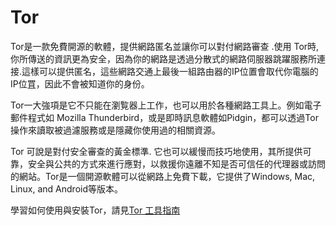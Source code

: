 [Title]: # (Tor)
[Difficulty]: # (進階)
[Order]: # (1)

# Tor

Tor是一款免費開源的軟體，提供網路匿名並讓你可以對付網路審查 .使用 Tor時,你所傳送的資訊更為安全，因為你的網路是透過分散式的網路伺服器跳躍服務所連接.這樣可以提供匿名，這些網路交通上最後一組路由器的IP位置會取代你電腦的IP位罝，因此不會被知道你的身份。

Tor一大強項是它不只能在瀏覧器上工作，也可以用於各種網路工具上。例如電子郵件程式如 Mozilla Thunderbird，或是即時訊息軟體如Pidgin，都可以透過Tor操作來讀取被過濾服務或是隱藏你使用過的相關資源。

Tor 可說是對付安全審查的黃金標準. 它也可以緩慢而技巧地使用，其所提供可靠，安全與公共的方式來進行應對，以救援你遠離不知是否可信任的代理器或訪問的網站。Tor是一個開源軟體可以從網路上免費下載，它提供了Windows, Mac, Linux, and Android等版本。

學習如何使用與安裝Tor，請見[Tor 工具指南](umbrella://lesson/tor-for-windows)